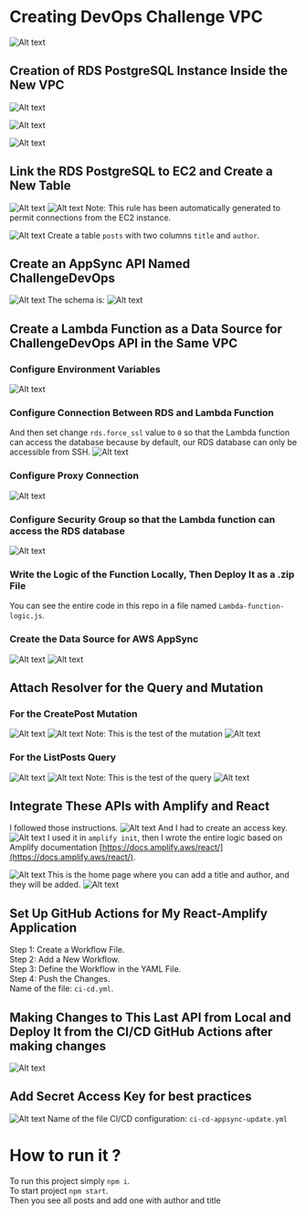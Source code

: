 # Creating DevOps Challenge VPC

![Alt text](screen-shots/image-1.png)

## Creation of RDS PostgreSQL Instance Inside the New VPC
![Alt text](screen-shots/image-4.png)

![Alt text](screen-shots/image-2.png)

![Alt text](screen-shots/image-3.png)

## Link the RDS PostgreSQL to EC2 and Create a New Table
![Alt text](screen-shots/image-5.png)
![Alt text](screen-shots/image-6.png)
Note: This rule has been automatically generated to permit connections from the EC2 instance.

![Alt text](screen-shots/image-7.png)
Create a table `posts` with two columns `title` and `author`.

## Create an AppSync API Named ChallengeDevOps

![Alt text](screen-shots/image-8.png)
The schema is:
![Alt text](screen-shots/image-9.png)

## Create a Lambda Function as a Data Source for ChallengeDevOps API in the Same VPC
### Configure Environment Variables
![Alt text](screen-shots/image-10.png)
### Configure Connection Between RDS and Lambda Function
And then set change `rds.force_ssl` value to `0` so that the Lambda function can access the database because by default, our RDS database can only be accessible from SSH.
![Alt text](screen-shots/image-11.png)
### Configure Proxy Connection
![Alt text](screen-shots/image-12.png)
### Configure Security Group so that the Lambda function can access the RDS database
![Alt text](screen-shots/image-13.png)

### Write the Logic of the Function Locally, Then Deploy It as a .zip File
You can see the entire code in this repo in a file named `Lambda-function-logic.js`.
### Create the Data Source for AWS AppSync
![Alt text](screen-shots/image-14.png)
![Alt text](screen-shots/image-15.png)

## Attach Resolver for the Query and Mutation
### For the CreatePost Mutation
![Alt text](screen-shots/image-16.png)
![Alt text](screen-shots/image-17.png)
Note: This is the test of the mutation
![Alt text](screen-shots/image-18.png)

### For the ListPosts Query
![Alt text](screen-shots/image-19.png)
![Alt text](screen-shots/image-20.png)
Note: This is the test of the query
![Alt text](screen-shots/image-21.png)

## Integrate These APIs with Amplify and React
I followed those instructions.
![Alt text](screen-shots/image-22.png)
And I had to create an access key.
![Alt text](screen-shots/image-23.png)
I used it in `amplify init`, then I wrote the entire logic based on Amplify documentation [https://docs.amplify.aws/react/](https://docs.amplify.aws/react/).

![Alt text](image.png)
This is the home page where you can add a title and author, and they will be added.
![Alt text](image-1.png)
## Set Up GitHub Actions for My React-Amplify Application
Step 1: Create a Workflow File.  
Step 2: Add a New Workflow.  
Step 3: Define the Workflow in the YAML File.  
Step 4: Push the Changes.  
Name of the file: `ci-cd.yml`.  



## Making Changes to This Last API from Local and Deploy It from the CI/CD GitHub Actions after making changes
![Alt text](screen-shots/image-26.png)
## Add Secret Access Key for best practices
![Alt text](screen-shots/image-25.png)
Name of the file CI/CD configuration: `ci-cd-appsync-update.yml`
# How to run it ?
To run this project simply  `npm i`.  
To start project `npm start`.  
Then you see all posts and add one with author and title  
